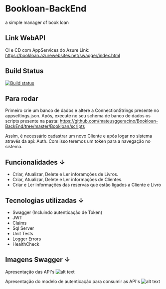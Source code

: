 # Bookloan-BackEnd
a simple manager of book loan


## Link WebAPI
CI e CD com AppServices do Azure
Link: https://bookloan.azurewebsites.net/swagger/index.html

## Build Status
[![Build status](https://ci.appveyor.com/api/projects/status/mo00pbulcadi5eva/branch/master?svg=true)](https://ci.appveyor.com/project/mateusggeracino/bookloan-backend/branch/master)


## Para rodar
Primeiro crie um banco de dados e altere a ConnectionStrings presente no appsettings.json.
Após, execute no seu schema de banco de dados os scripts presente na pasta:
https://github.com/mateusggeracino/Bookloan-BackEnd/tree/master/Bookloan/scripts

Assim, é necessário cadastrar um novo Cliente e após logar no sistema através da api: Auth. Com isso teremos um token para a navegação no sistema.

## Funcionalidades ↓
* Criar, Atualizar, Delete e Ler inforamções de Livros.
* Criar, Atualizar, Delete e Ler informações de Clientes.
* Criar e Ler informações das reservas que estão ligados a Cliente e Livro


## Tecnologias utilizadas ↓
* Swagger (Incluindo autenticação de Token)
* JWT
* Claims
* Sql Server
* Unit Tests
* Logger Errors
* HealthCheck


## Imagens Swagger ↓

Apresentação das API's
![alt text](https://i.ibb.co/tCL6NKv/swagger-1.png)

Apresentação do modelo de autenticação para consumir as API's
![alt text](https://i.ibb.co/10N6bz3/swagger-2.png)
